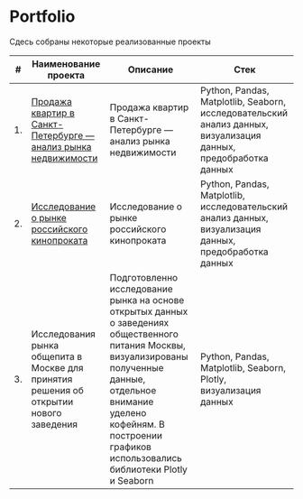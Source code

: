 # Portfolio

Сдесь собраны некоторые реализованные проекты

| # | Наименование проекта | Описание | Стек |
|----------|-------------------------------------------------------------------|-----------------------------------------------------------------------------|------------------------------------------------------|
|1.|[Продажа квартир в Санкт-Петербурге — анализ рынка недвижимости](https://github.com/Alexey646/Portfolio/tree/main/Real_estate_SPB)|Продажа квартир в Санкт-Петербурге — анализ рынка недвижимости|Python, Pandas, Matplotlib, Seaborn, исследовательский анализ данных, визуализация данных, предобработка данных|
|2.|[Исследование о рынке российского кинопроката](https://github.com/Alexey646/Portfolio/tree/main/mkrf_movies)|Исследование о рынке российского кинопроката|Python, Pandas, Matplotlib, исследовательский анализ данных, визуализация данных, предобработка данных|
|3.|Исследования рынка общепита в Москве для принятия решения об открытии нового заведения|Подготовленно исследование рынка на основе открытых данных о заведениях общественного питания Москвы, визуализированы полученные данные, отдельное внимание уделено кофейням. В построении графиков использовались библиотеки Plotly и Seaborn|Python, Pandas, Matplotlib, Seaborn, Plotly, визуализация данных|
